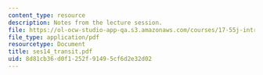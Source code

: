 ```yaml
---
content_type: resource
description: Notes from the lecture session.
file: https://ol-ocw-studio-app-qa.s3.amazonaws.com/courses/17-55j-introduction-to-latin-american-studies-fall-2006/8d81cb36d0f1252f91495cf6d2e32d02_ses14_transit.pdf
file_type: application/pdf
resourcetype: Document
title: ses14_transit.pdf
uid: 8d81cb36-d0f1-252f-9149-5cf6d2e32d02
---
```

